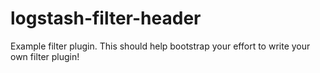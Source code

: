 # logstash-filter-header
Example filter plugin. This should help bootstrap your effort to write your own filter plugin!
